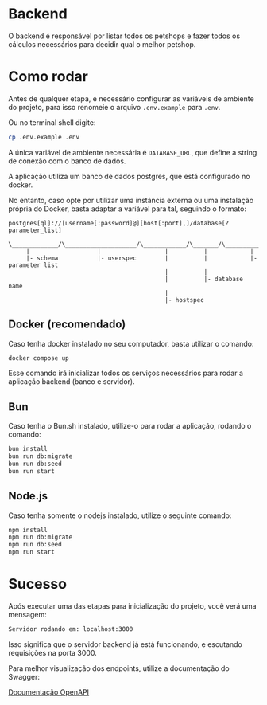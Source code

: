 # Backend

O backend é responsável por listar todos os petshops e fazer todos os cálculos necessários para decidir qual o melhor petshop.

# Como rodar

Antes de qualquer etapa, é necessário configurar as variáveis de ambiente do projeto, para isso renomeie o arquivo `.env.example` para `.env`.

Ou no terminal shell digite:

```sh
cp .env.example .env
```

A única variável de ambiente necessária é `DATABASE_URL`, que define a string de conexão com o banco de dados.

A aplicação utiliza um banco de dados postgres, que está configurado no docker.

No entanto, caso opte por utilizar uma instância externa ou uma instalação própria do Docker, basta adaptar a variável para tal, seguindo o formato:

```
postgres[ql]://[username[:password]@][host[:port],]/database[?parameter_list]

\_____________/\____________________/\____________/\_______/\_______________/
     |                   |                  |          |            |
     |- schema           |- userspec        |          |            |- parameter list
                                            |          |
                                            |          |- database name
                                            |
                                            |- hostspec
```

## Docker (recomendado)

Caso tenha docker instalado no seu computador, basta utilizar o comando:

```sh
docker compose up
```

Esse comando irá inicializar todos os serviços necessários para rodar a aplicação backend (banco e servidor).


## Bun

Caso tenha o Bun.sh instalado, utilize-o para rodar a aplicação, rodando o comando:

```sh
bun install
bun run db:migrate
bun run db:seed
bun run start
```

## Node.js

Caso tenha somente o nodejs instalado, utilize o seguinte comando:

```sh
npm install
npm run db:migrate
npm run db:seed
npm run start
```

# Sucesso

Após executar uma das etapas para inicialização do projeto, você verá uma mensagem:

```sh
Servidor rodando em: localhost:3000
```

Isso significa que o servidor backend já está funcionando, e escutando requisições na porta 3000.

Para melhor visualização dos endpoints, utilize a documentação do Swagger:

[Documentação OpenAPI](http://localhost:3000/swagger)
